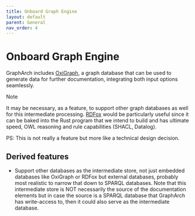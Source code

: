 ```yaml
---
title: Onboard Graph Engine
layout: default
parent: General
nav_order: 4
---
```


# Onboard Graph Engine

GraphArch includes [OxiGraph](https://github.com/oxigraph/oxigraph),
a graph database that can be used to generate data for further documentation,
integrating both input options seamlessly.

> [!NOTE]
> It may be necessary, as a feature, to support other graph databases
> as well for this intermediate processing.
> [RDFox](https://www.oxfordsemantic.tech) would be particularly useful
> since it can be baked into the Rust program that we intend to build and
> has ultimate speed, OWL reasoning and rule capabilities (SHACL, Datalog).

PS: This is not really a feature but more like a technical design decision.

## Derived features

- Support other databases as the intermediate store, not just embedded
  databases like OxiGraph or RDFox but external databases, probably
  most realistic to narrow that down to SPARQL databases.
  Note that this intermediate store is NOT necessarily the source of
  the documentation elements but in case the source is a SPARQL database
  that GraphArch has write-access to, then it could also serve as the
  intermediate database.
